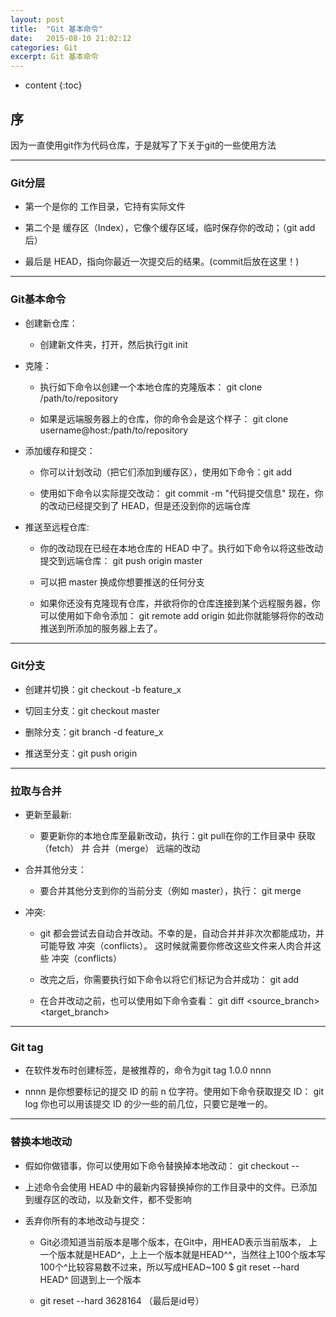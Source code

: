 ```yaml
---
layout: post
title:  "Git 基本命令"
date:   2015-08-10 21:02:12
categories: Git
excerpt: Git 基本命令
---
```


* content
{:toc}


## 序

因为一直使用git作为代码仓库，于是就写了下关于git的一些使用方法

---

### Git分层

 * 第一个是你的 工作目录，它持有实际文件

 * 第二个是 缓存区（Index），它像个缓存区域，临时保存你的改动；（git add后）

 * 最后是 HEAD，指向你最近一次提交后的结果。(commit后放在这里！)

---

### Git基本命令

 * 创建新仓库：

   * 创建新文件夹，打开，然后执行git init

 * 克隆：

   * 执行如下命令以创建一个本地仓库的克隆版本：
git clone /path/to/repository

   * 如果是远端服务器上的仓库，你的命令会是这个样子：
git clone username@host:/path/to/repository

 * 添加缓存和提交：

   * 你可以计划改动（把它们添加到缓存区），使用如下命令：git add <filename>

   * 使用如下命令以实际提交改动：
git commit -m "代码提交信息"
现在，你的改动已经提交到了 HEAD，但是还没到你的远端仓库

 * 推送至远程仓库:

   * 你的改动现在已经在本地仓库的 HEAD 中了。执行如下命令以将这些改动提交到远端仓库：
git push origin master

   * 可以把 master 换成你想要推送的任何分支

   * 如果你还没有克隆现有仓库，并欲将你的仓库连接到某个远程服务器，你可以使用如下命令添加：
git remote add origin <server>
如此你就能够将你的改动推送到所添加的服务器上去了。

---

### Git分支

 * 创建并切换：git checkout -b feature_x

 * 切回主分支：git checkout master

 * 删除分支：git branch -d feature_x

 * 推送至分支：git push origin <branch>

---

### 拉取与合并

 * 更新至最新:

   * 要更新你的本地仓库至最新改动，执行：git pull在你的工作目录中 获取（fetch） 并 合并（merge） 远端的改动

 * 合并其他分支：

   * 要合并其他分支到你的当前分支（例如 master），执行：
git merge <branch>

 * 冲突:

   * git 都会尝试去自动合并改动。不幸的是，自动合并并非次次都能成功，并可能导致 冲突（conflicts）。
这时候就需要你修改这些文件来人肉合并这些 冲突（conflicts）

   * 改完之后，你需要执行如下命令以将它们标记为合并成功：
git add <filename>

   * 在合并改动之前，也可以使用如下命令查看：
git diff <source_branch> <target_branch>

---

### Git tag

 * 在软件发布时创建标签，是被推荐的，命令为git tag 1.0.0 nnnn

 * nnnn 是你想要标记的提交 ID 的前 n 位字符。使用如下命令获取提交 ID：
git log
你也可以用该提交 ID 的少一些的前几位，只要它是唯一的。

---

### 替换本地改动

 * 假如你做错事，你可以使用如下命令替换掉本地改动：
git checkout -- <filename>

 * 上述命令会使用 HEAD 中的最新内容替换掉你的工作目录中的文件。已添加到缓存区的改动，以及新文件，都不受影响

 * 丢弃你所有的本地改动与提交：

   * Git必须知道当前版本是哪个版本，在Git中，用HEAD表示当前版本，
上一个版本就是HEAD^，上上一个版本就是HEAD^^，当然往上100个版本写100个^比较容易数不过来，所以写成HEAD~100
$ git reset --hard HEAD^
回退到上一个版本

   * git reset --hard 3628164
（最后是id号）